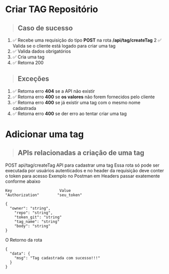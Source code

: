 # Criar TAG Repositório

> ## Caso de sucesso

1. ✅ Recebe uma requisição do tipo **POST** na rota **/api/tag/createTag**
2  ✅ Valida se o cliente está logado para criar uma tag
3. ✅ Valida dados obrigatórios
4. ✅ Cria uma tag
5. ✅ Retorna 200


> ## Exceções

1.  ✅ Retorna erro **404** se a API não existir
2.  ✅ Retorna erro **400** se **os valores** não forem fornecidos pelo cliente
3.  ✅ Retorna erro **400** se já existir uma tag com o mesmo nome cadastrada
4.  ✅ Retorna erro **400** se der erro ao tentar criar uma tag

# Adicionar uma tag
> ## APIs relacionadas a criação de uma tag

POST api/tag/createTag API para cadastrar uma tag
Essa rota só pode ser executada por usuários autenticados e no header da requisição deve conter o token para acesso
Exemplo no Postman em Headers passar exatemente conforme abaixo

```
Key                     Value
"Authorization"        "seu_token"
```

```
{
  "owner": "string",
	"repo": "string",
	"token_git": "string"
	"tag_name": "string"
	"body": "string"
}

```
O Retorno da rota

```
{
  "data": {
    "msg": "Tag cadastrada com sucesso!!!"
  }
}
```
